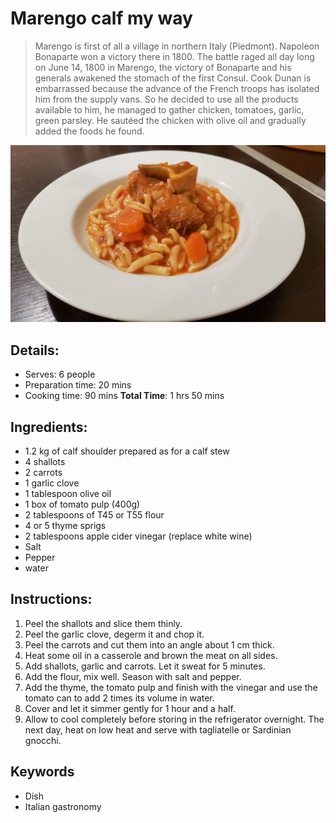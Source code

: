 # Marengo calf my way

> Marengo is first of all a village in northern Italy (Piedmont). Napoleon Bonaparte won a victory there in 1800.
> The battle raged all day long on June 14, 1800 in Marengo, the victory of Bonaparte and his generals awakened the stomach of the first Consul. Cook Dunan is embarrassed because the advance of the French troops has isolated him from the supply vans. So he decided to use all the products available to him, he managed to gather chicken, tomatoes, garlic, green parsley. He sautéed the chicken with olive oil and gradually added the foods he found. 

![Marengo calf my way](https://github.com/anamorph/recettes/blob/main/photos/fr-plat-veau_marengo_a_ma_facon-01.jpg?raw=true)

## Details:
* Serves: 6 people
* Preparation time: 20 mins
* Cooking time: 90 mins
**Total Time**: 1 hrs 50 mins

## Ingredients:
* 1.2 kg of calf shoulder prepared as for a calf stew
* 4 shallots
* 2 carrots
* 1 garlic clove
* 1 tablespoon olive oil
* 1 box of tomato pulp (400g)
* 2 tablespoons of T45 or T55 flour
* 4 or 5 thyme sprigs
* 2 tablespoons apple cider vinegar (replace white wine)
* Salt
* Pepper
* water

## Instructions:
1. Peel the shallots and slice them thinly.
1. Peel the garlic clove, degerm it and chop it.
1. Peel the carrots and cut them into an angle about 1 cm thick.
1. Heat some oil in a casserole and brown the meat on all sides.
1. Add shallots, garlic and carrots. Let it sweat for 5 minutes.
1. Add the flour, mix well. Season with salt and pepper.
1. Add the thyme, the tomato pulp and finish with the vinegar and use the tomato can to add 2 times its volume in water.
1. Cover and let it simmer gently for 1 hour and a half.
1. Allow to cool completely before storing in the refrigerator overnight. The next day, heat on low heat and serve with tagliatelle or Sardinian gnocchi.

## Keywords
* Dish
* Italian gastronomy